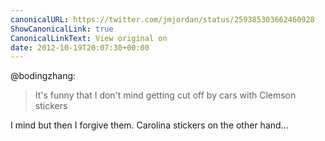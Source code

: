 ```yaml
---
canonicalURL: https://twitter.com/jmjordan/status/259385303662460928
ShowCanonicalLink: true
CanonicalLinkText: View original on
date: 2012-10-19T20:07:30+00:00
---
```

@bodingzhang:

> It's funny that I don't mind getting cut off by cars with Clemson stickers

I mind but then I forgive them. Carolina stickers on the other hand...